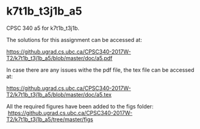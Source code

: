 # k7t1b_t3j1b_a5

CPSC 340 a5 for k7t1b_t3j1b.

The solutions for this assignment can be accessed at:   

https://github.ugrad.cs.ubc.ca/CPSC340-2017W-T2/k7t1b_t3j1b_a5/blob/master/doc/a5.pdf    

In case there are any issues withe the pdf file, the tex file can be accessed at:   

https://github.ugrad.cs.ubc.ca/CPSC340-2017W-T2/k7t1b_t3j1b_a5/blob/master/doc/a5.tex   

All the required figures have been added to the figs folder:  https://github.ugrad.cs.ubc.ca/CPSC340-2017W-T2/k7t1b_t3j1b_a5/tree/master/figs  

